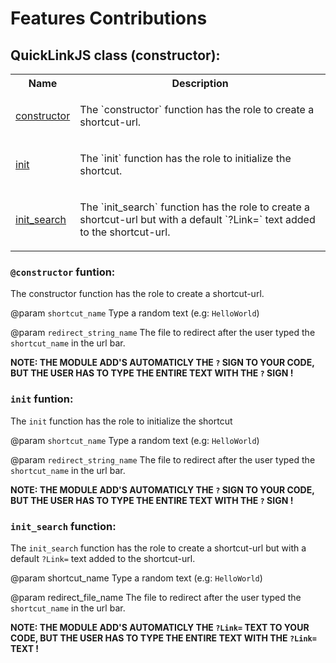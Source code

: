 # Features Contributions

## QuickLinkJS class (constructor):

<table>
    <tr>
        <th>Name</th>
        <th>Description</th>
    </tr>
    <tr>
        <td><a href="#constructor-funtion">constructor</a></td>
        <td><p>The `constructor` function has the role to create a shortcut-url.</p></td>
    </tr>
    <tr>
        <td><a href="#init-funtion">init</a></td>
        <td><p>The `init` function has the role to initialize the shortcut.</p></td>
    </tr>
    <tr>
        <td><a href="#initsearch-function">init_search</a></td>
        <td><p>The `init_search` function has the role to create a shortcut-url but with a default `?Link=` text added to the shortcut-url.</p></td>
    </tr>
</table>

### `@constructor` funtion:

The constructor function has the role to create a shortcut-url. 

@param `shortcut_name` Type a random text (e.g: `HelloWorld`)

@param `redirect_string_name` The file to redirect after the user typed the `shortcut_name` in the url bar.

**NOTE: THE MODULE ADD'S AUTOMATICLY THE `?` SIGN TO YOUR CODE, BUT THE USER HAS TO TYPE THE ENTIRE TEXT WITH THE `?` SIGN !**

### `init` funtion:

The `init` function has the role to initialize the shortcut 

@param `shortcut_name` Type a random text (e.g: `HelloWorld`)

@param `redirect_string_name` The file to redirect after the user typed the `shortcut_name` in the url bar.

**NOTE: THE MODULE ADD'S AUTOMATICLY THE `?` SIGN TO YOUR CODE, BUT THE USER HAS TO TYPE THE ENTIRE TEXT WITH THE `?` SIGN !**

### `init_search` function:

The `init_search` function has the role to create a shortcut-url but with a default `?Link=` text added to the shortcut-url.

@param shortcut_name Type a random text (e.g: `HelloWorld`)

@param redirect_file_name The file to redirect after the user typed the `shortcut_name` in the url bar.

**NOTE: THE MODULE ADD'S AUTOMATICLY THE `?Link=` TEXT TO YOUR CODE, BUT THE USER HAS TO TYPE THE ENTIRE TEXT WITH THE `?Link=` TEXT !**